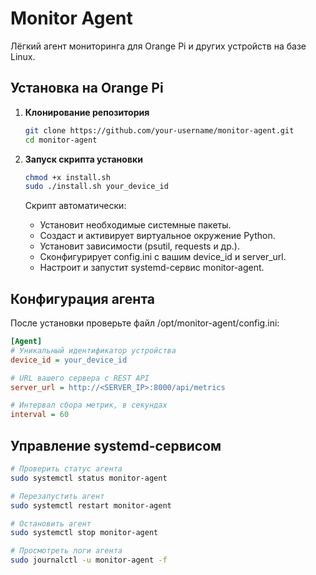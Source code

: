 # Monitor Agent

Лёгкий агент мониторинга для Orange Pi и других устройств на базе Linux.

## Установка на Orange Pi

1. **Клонирование репозитория**
   ```bash
   git clone https://github.com/your-username/monitor-agent.git
   cd monitor-agent
   ```
2. **Запуск скрипта установки**
   ```bash
   chmod +x install.sh
   sudo ./install.sh your_device_id
   ```
   Скрипт автоматически:
   
   - Установит необходимые системные пакеты.
   - Создаст и активирует виртуальное окружение Python.
   - Установит зависимости (psutil, requests и др.).
   - Сконфигурирует config.ini с вашим device_id и server_url.
   - Настроит и запустит systemd-сервис monitor-agent.

## Конфигурация агента
После установки проверьте файл /opt/monitor-agent/config.ini:

```ini
[Agent]
# Уникальный идентификатор устройства
device_id = your_device_id

# URL вашего сервера с REST API
server_url = http://<SERVER_IP>:8000/api/metrics

# Интервал сбора метрик, в секундах
interval = 60
```

## Управление systemd-сервисом
```bash
# Проверить статус агента
sudo systemctl status monitor-agent

# Перезапустить агент
sudo systemctl restart monitor-agent

# Остановить агент
sudo systemctl stop monitor-agent

# Просмотреть логи агента
sudo journalctl -u monitor-agent -f
```